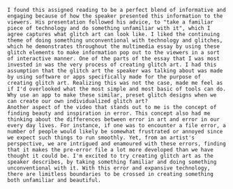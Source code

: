     I found this assigned reading to be a perfect blend of informative and engaging because of how the speaker presented this information to the viewers. His presentation followed his advice, to "take a familiar piece of technology and do something unfamiliar with it", which I agree captures what glitch art can look like. I liked the continuing theme of doing something unconventional with technology and glitches, which he demonstrates throughout the multimedia essay by using these glitch elements to make information pop out to the viewers in a sort of interactive manner. One of the parts of the essay that I was most invested in was the very process of creating glitch art. I had this assumption that the glitch art the speaker was talking about was made by using software or apps specifically made for the purpose of creating glitch art. Realizing this was not the case, made me feel as if I'd overlooked what the most simple and most basic of tools can do. Why use an app to make these similar, preset glitch designs when we can create our own individualized glitch art? 
    Another aspect of the video that stands out to me is the concept of finding beauty and inspiration in error. This concept also had me thinking about the differences between error in art and error in our every day lives. For instance, if one was to encounter a file error, a number of people would likely be somewhat frustrated or annoyed since we expect such things to run smoothly. Yet, from an artist's perspective, we are intrigued and enamoured with these errors, finding that it makes the pre-error file a lot more developed than we have thought it could be. I'm excited to try creating glitch art as the speaker describes, by taking something familiar and doing something unconventional with it. With this error and expansive technology, there are limitless boundaries to be crossed in creating something both unfamiliar and beautiful. 
